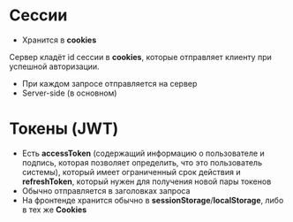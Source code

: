 # **Сессии**

- Хранится в **cookies**

Сервер кладёт id сессии в **cookies**, которые отправляет клиенту при успешной авторизации.

- При каждом запросе отправляется на сервер
- Server-side (в основном)

# **Токены (JWT)**

- Есть **accessToken** (содержащий информацию о пользователе и подпись, которая позволяет определить, что это пользователь системы), который имеет ограниченный срок действия и **refreshToken**, который нужен для получения новой пары токенов
- Обычно отправляется в заголовках запроса
- На фронтенде хранится обычно в **sessionStorage**/**localStorage**, либо в тех же **Cookies**